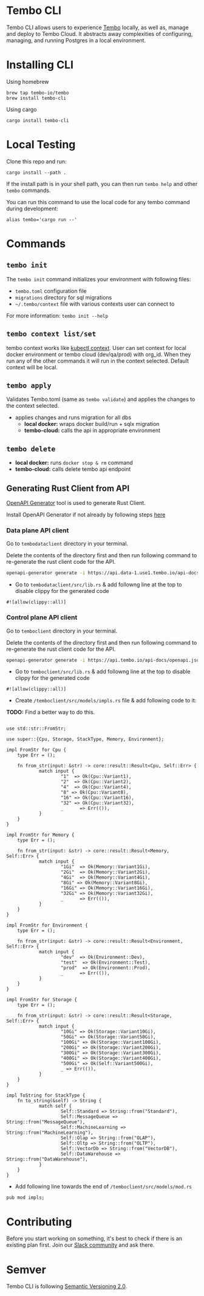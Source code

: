 # Tembo CLI

Tembo CLI allows users to experience [Tembo](https://tembo.io) locally, as well as,
manage and deploy to Tembo Cloud. It abstracts away complexities of configuring,
managing, and running Postgres in a local environment.

# Installing CLI

Using homebrew

```
brew tap tembo-io/tembo
brew install tembo-cli
```

Using cargo

```
cargo install tembo-cli
```

# Local Testing

Clone this repo and run:

`cargo install --path .`

If the install path is in your shell path, you can then run `tembo help` and other `tembo` commands.

You can run this command to use the local code for any tembo command during development:

```
alias tembo='cargo run --'
```

# Commands

## `tembo init`

The `tembo init` command initializes your environment with following files:

* `tembo.toml` configuration file
* `migrations` directory for sql migrations
* `~/.tembo/context` file with various contexts user can connect to

For more information: `tembo init --help`

## `tembo context list/set`

tembo context works like [kubectl context](https://www.notion.so/abee0b15119343e4947692feb740e892?pvs=21). User can set context for local docker environment or tembo cloud (dev/qa/prod) with org_id. When they run any of the other commands it will run in the context selected. Default context will be local.

## `tembo apply`

Validates Tembo.toml (same as `tembo validate`) and applies the changes to the context selected.

* applies changes and runs migration for all dbs
    * **local docker:** wraps docker build/run + sqlx migration
    * **tembo-cloud:** calls the api in appropriate environment

## `tembo delete`

- **local docker:** runs `docker stop & rm` command
- **tembo-cloud:** calls delete tembo api endpoint

## Generating Rust Client from API

[OpenAPI Generator](https://openapi-generator.tech/) tool is used to generate Rust Client.

Install OpenAPI Generator if not already by following steps [here](https://openapi-generator.tech/docs/installation)

### Data plane API client

Go to `tembodataclient` directory in your terminal.

Delete the contents of the directory first and then run following command to re-generate the rust client code for the API.

```bash
openapi-generator generate -i https://api.data-1.use1.tembo.io/api-docs/openapi.json  -g rust -o . --additional-properties=packageName=tembodataclient
```

* Go to `tembodataclient/src/lib.rs` & add followng line at the top to disable clippy for the generated code

```
#![allow(clippy::all)]
```

### Control plane API client

Go to `temboclient` directory in your terminal.

Delete the contents of the directory first and then run following command to re-generate the rust client code for the API.

```bash
openapi-generator generate -i https://api.tembo.io/api-docs/openapi.json  -g rust -o . --additional-properties=packageName=temboclient
```

* Go to `temboclient/src/lib.rs` & add followng line at the top to disable clippy for the generated code

```
#![allow(clippy::all)]
```

* Create `/temboclient/src/models/impls.rs` file & add following code to it:

**TODO:** Find a better way to do this.

```

use std::str::FromStr;

use super::{Cpu, Storage, StackType, Memory, Environment};

impl FromStr for Cpu {
	type Err = ();

	fn from_str(input: &str) -> core::result::Result<Cpu, Self::Err> {
			match input {
					"1"  => Ok(Cpu::Variant1),
					"2"  => Ok(Cpu::Variant2),
					"4"  => Ok(Cpu::Variant4),
					"8" => Ok(Cpu::Variant8),
					"16" => Ok(Cpu::Variant16),
					"32" => Ok(Cpu::Variant32),
					_      => Err(()),
			}
	}
}

impl FromStr for Memory {
	type Err = ();

	fn from_str(input: &str) -> core::result::Result<Memory, Self::Err> {
			match input {
					"1Gi"  => Ok(Memory::Variant1Gi),
					"2Gi"  => Ok(Memory::Variant2Gi),
					"4Gi"  => Ok(Memory::Variant4Gi),
					"8Gi" => Ok(Memory::Variant8Gi),
					"16Gi" => Ok(Memory::Variant16Gi),
					"32Gi" => Ok(Memory::Variant32Gi),
					_      => Err(()),
			}
	}
}

impl FromStr for Environment {
	type Err = ();

	fn from_str(input: &str) -> core::result::Result<Environment, Self::Err> {
			match input {
					"dev"  => Ok(Environment::Dev),
					"test"  => Ok(Environment::Test),
					"prod"  => Ok(Environment::Prod),
					_      => Err(()),
			}
	}
}

impl FromStr for Storage {
	type Err = ();

	fn from_str(input: &str) -> core::result::Result<Storage, Self::Err> {
			match input {
					"10Gi" => Ok(Storage::Variant10Gi),
					"50Gi" => Ok(Storage::Variant50Gi),
					"100Gi" => Ok(Storage::Variant100Gi),
					"200Gi" => Ok(Storage::Variant200Gi),
					"300Gi" => Ok(Storage::Variant300Gi),
					"400Gi" => Ok(Storage::Variant400Gi),
					"500Gi" => Ok(Self::Variant500Gi),
					_ => Err(()),
			}
	}
}

impl ToString for StackType {
	fn to_string(&self) -> String {
			match self {
					Self::Standard => String::from("Standard"),
					Self::MessageQueue => String::from("MessageQueue"),
					Self::MachineLearning => String::from("MachineLearning"),
					Self::Olap => String::from("OLAP"),
					Self::Oltp => String::from("OLTP"),
					Self::VectorDb => String::from("VectorDB"),
					Self::DataWarehouse => String::from("DataWarehouse"),
			}
	}
}
```

* Add following line towards the end of `/temboclient/src/models/mod.rs`

```
pub mod impls;
```

# Contributing

Before you start working on something, it's best to check if there is an existing plan
first. Join our [Slack community](https://join.slack.com/t/trunk-crew/shared_invite/zt-1yiafma92-hFHq2xAN0ukjg_2AsOVvfg) and ask there.

# Semver

Tembo CLI is following [Semantic Versioning 2.0](https://semver.org/).

